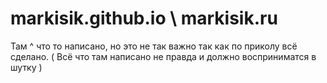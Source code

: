# markisik.github.io \ markisik.ru
Там ^ что то написано, но это не так важно так как по приколу всё сделано.
( Всё что там написано не правда и должно восприниматся в шутку )
